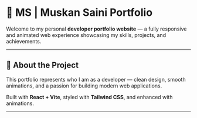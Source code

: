# 🚀 MS | Muskan Saini Portfolio

Welcome to my personal **developer portfolio website** — a fully responsive and animated web experience showcasing my skills, projects, and achievements.

---

## 🌟 **About the Project**

This portfolio represents who I am as a developer — clean design, smooth animations, and a passion for building modern web applications.

Built with **React + Vite**, styled with **Tailwind CSS**, and enhanced with animations.

---
